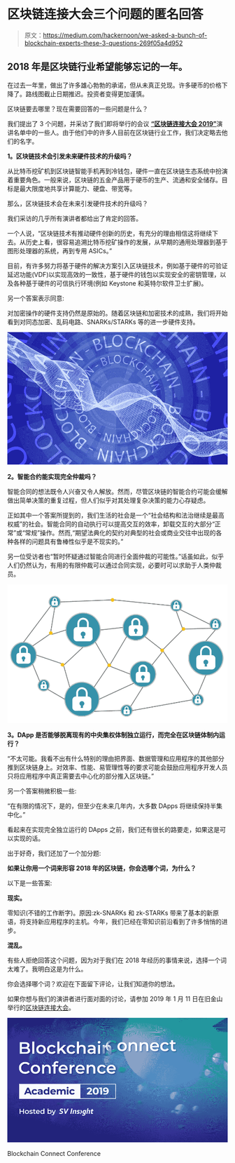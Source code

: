 # 区块链连接大会三个问题的匿名回答

> 原文：<https://medium.com/hackernoon/we-asked-a-bunch-of-blockchain-experts-these-3-questions-269f05a4d952>

## 2018 年是区块链行业希望能够忘记的一年。

在过去一年里，做出了许多雄心勃勃的承诺，但从未真正兑现。许多硬币的价格下降了。路线图截止日期推迟。投资者变得更加谨慎。

区块链要去哪里？现在需要回答的一些问题是什么？

我们提出了 3 个问题，并采访了我们即将举行的会议 [**“区块链连接大会 2019”**](http://www.goblockchainconnect.com/)演讲名单中的一些人。由于他们中的许多人目前在区块链行业工作，我们决定略去他们的名字。

**1。区块链技术会引发未来硬件技术的升级吗？**

从比特币挖矿机到区块链智能手机再到冷钱包，硬件一直在区块链生态系统中扮演着重要角色。一般来说，区块链的五金产品用于硬币的生产、流通和安全储存。目标是最大限度地共享计算能力、硬盘、带宽等。

那么，区块链技术会在未来引发硬件技术的升级吗？

我们采访的几乎所有演讲者都给出了肯定的回答。

一个人说，“区块链技术有推动硬件创新的历史，有充分的理由相信这将继续下去。从历史上看，很容易追溯比特币挖矿操作的发展，从早期的通用处理器到基于图形处理器的系统，再到专用 ASICs。”

目前，有许多努力将基于硬件的解决方案引入区块链技术，例如基于硬件的可验证延迟功能(VDF)以实现高效的一致性，基于硬件的钱包以实现安全的密钥管理，以及各种基于硬件的可信执行环境(例如 Keystone 和英特尔软件卫士扩展)。

另一个答案表示同意:

对加密操作的硬件支持仍然是原始的。随着区块链和加密技术的成熟，我们将开始看到对同态加密、乱码电路、SNARKs/STARKs 等的进一步硬件支持。

![](img/558969a7a19c22959db958974c73456f.png)

**2。智能合约能实现完全仲裁吗？**

智能合同的想法既令人兴奋又令人解放。然而，尽管区块链的智能合约可能会缓解做出简单决策的重复过程，但人们似乎对其处理复杂决策的能力心存疑虑。

正如其中一个答案所提到的，我们生活的社会是一个“社会结构和法治继续是最高权威”的社会。智能合同的自动执行可以提高交互的效率，卸载交互的大部分“正常”或“常规”操作。然而,“期望法典化的契约对典型的社会或商业交往中出现的各种各样的问题具有鲁棒性似乎是不现实的。”

另一位受访者也“暂时怀疑通过智能合同进行全面仲裁的可能性。”话虽如此，似乎人们仍然认为，有用的有限仲裁可以通过合同实现，必要时可以求助于人类仲裁员。

![](img/75f6dab783f935dd1fdaf13445da59e9.png)

**3。DApp 是否能够脱离现有的中央集权体制独立运行，而完全在区块链体制内运行？**

“不太可能。我看不出有什么特别的理由把界面、数据管理和应用程序的其他部分推到区块链身上。对效率、性能、易管理性等的要求可能会鼓励应用程序开发人员只将应用程序中真正需要去中心化的部分推入区块链。”

另一个答案稍微积极一些:

“在有限的情况下，是的，但至少在未来几年内，大多数 DApps 将继续保持半集中化。”

看起来在实现完全独立运行的 DApps 之前，我们还有很长的路要走，如果这是可以实现的话。

出于好奇，我们还加了一个加分题:

**如果让你用一个词来形容 2018 年的区块链，你会选哪个词，为什么？**

以下是一些答案:

**现实。**

零知识(不错的工作断字)。原因:zk-SNARKs 和 zk-STARKs 带来了基本的新原语，将支持新应用程序的主机。今年，我们已经在零知识前沿看到了许多悄悄的进步。

**混乱。**

有些人拒绝回答这个问题，因为对于我们在 2018 年经历的事情来说，选择一个词太难了。我明白这是为什么。

你会选择哪个词？欢迎在下面留下评论，让我们知道你的想法。

如果你想与我们的演讲者进行面对面的讨论，请参加 2019 年 1 月 11 日在旧金山举行的[区块链连接大会](http://www.goblockchainconnect.com)。

![](img/8c4847459ef7aec3c82af9296d40aafa.png)

Blockchain Connect Conference